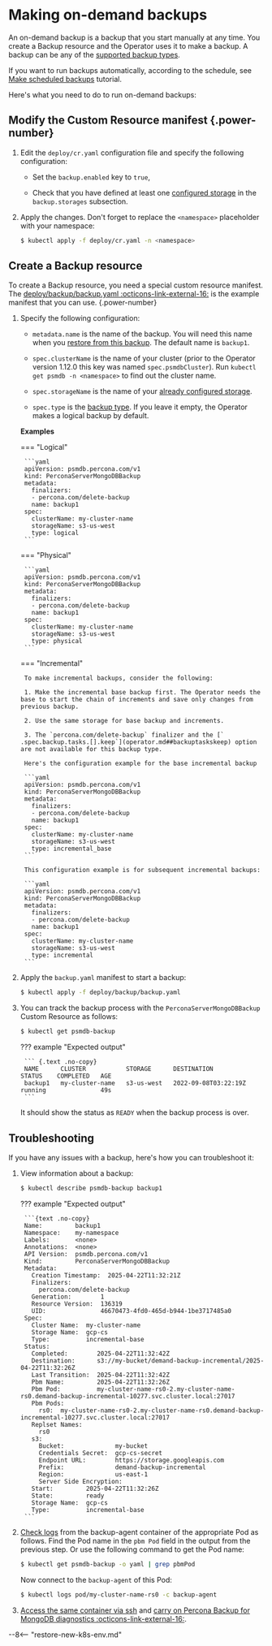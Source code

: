 # Making on-demand backups

An on-demand backup is a backup that you start manually at any time. You create a Backup resource and the Operator uses it to make a backup. A backup can be any of the [supported backup types](backups.md#backup-types).

If you want to run backups automatically, according to the schedule, see [Make scheduled backups](backups-scheduled.md) tutorial.

Here's what you need to do to run on-demand backups:

## Modify the Custom Resource manifest {.power-number}

1. Edit the `deploy/cr.yaml` configuration file and specify the following configuration: 

    * Set the `backup.enabled` key to `true`,

    * Check that you have defined at least one [configured storage](backups-storage.md) in the `backup.storages` subsection.

2. Apply the changes. Don't forget to replace the `<namespace>` placeholder with your namespace:

    ```{.bash data-prompt="$" }
    $ kubectl apply -f deploy/cr.yaml -n <namespace>
    ```

## Create a Backup resource 

To create a Backup resource, you need a special custom resource manifest. The [deploy/backup/backup.yaml :octicons-link-external-16:](https://github.com/percona/percona-server-mongodb-operator/blob/main/deploy/backup/backup.yaml) is the example manifest that you can use.
{.power-number}

1. Specify the following configuration:

    * `metadata.name` is the name of the backup. You will need this name when you [restore from this backup](backups-restore.md). The default name is `backup1`.

    * `spec.clusterName` is the name of your cluster (prior to
        the Operator version 1.12.0 this key was named `spec.psmdbCluster`). Run `kubectl get psmdb -n <namespace>` to find out the cluster name.

    * `spec.storageName` is the name of your [already configured storage](backups-storage.md).

    * `spec.type` is the [backup type](backups.md#backup-types). If you leave it empty, the Operator makes a logical backup by default.

    **Examples**

    === "Logical"
   
        ```yaml
        apiVersion: psmdb.percona.com/v1
        kind: PerconaServerMongoDBBackup
        metadata:
          finalizers:
          - percona.com/delete-backup
          name: backup1
        spec:
          clusterName: my-cluster-name
          storageName: s3-us-west
          type: logical
        ```

    === "Physical"
    
        ```yaml
        apiVersion: psmdb.percona.com/v1
        kind: PerconaServerMongoDBBackup
        metadata:
          finalizers:
          - percona.com/delete-backup
          name: backup1
        spec:
          clusterName: my-cluster-name
          storageName: s3-us-west
          type: physical
        ```

    === "Incremental"

        To make incremental backups, consider the following:

        1. Make the incremental base backup first. The Operator needs the base to start the chain of increments and save only changes from previous backup. 

        2. Use the same storage for base backup and increments. 

        3. The `percona.com/delete-backup` finalizer and the [` .spec.backup.tasks.[].keep`](operator.md##backuptaskskeep) option are not available for this backup type.

        Here's the configuration example for the base incremental backup
    
        ```yaml
        apiVersion: psmdb.percona.com/v1
        kind: PerconaServerMongoDBBackup
        metadata:
          finalizers:
          - percona.com/delete-backup
          name: backup1
        spec:
          clusterName: my-cluster-name
          storageName: s3-us-west
          type: incremental_base
        ```

        This configuration example is for subsequent incremental backups:

        ```yaml
        apiVersion: psmdb.percona.com/v1
        kind: PerconaServerMongoDBBackup
        metadata:
          finalizers:
          - percona.com/delete-backup
          name: backup1
        spec:
          clusterName: my-cluster-name
          storageName: s3-us-west
          type: incremental
        ```


2. Apply the `backup.yaml` manifest to start a backup:

    ``` {.bash data-prompt="$" }
    $ kubectl apply -f deploy/backup/backup.yaml
    ```

3. You can track the backup process with the `PerconaServerMongoDBBackup` Custom Resource as follows:

    ``` {.bash data-prompt="$" }
    $ kubectl get psmdb-backup
    ```
    
    ??? example "Expected output"

        ``` {.text .no-copy}
        NAME      CLUSTER           STORAGE      DESTINATION            STATUS    COMPLETED   AGE
        backup1   my-cluster-name   s3-us-west   2022-09-08T03:22:19Z   running               49s
        ```

    It should show the status as `READY` when the backup process is over.

## Troubleshooting
    
If you have any issues with a backup, here's how you can troubleshoot it:

1. View information about a backup:

    ``` {.bash data-prompt="$" }
    $ kubectl describe psmdb-backup backup1
    ```

    ??? example "Expected output"

        ```{text .no-copy}
        Name:         backup1
        Namespace:    my-namespace
        Labels:       <none>
        Annotations:  <none>
        API Version:  psmdb.percona.com/v1
        Kind:         PerconaServerMongoDBBackup
        Metadata:
          Creation Timestamp:  2025-04-22T11:32:21Z
          Finalizers:
            percona.com/delete-backup
          Generation:        1
          Resource Version:  136319
          UID:               46670473-4fd0-465d-b944-1be3717485a0
        Spec:
          Cluster Name:  my-cluster-name
          Storage Name:  gcp-cs
          Type:          incremental-base
        Status:
          Completed:        2025-04-22T11:32:42Z
          Destination:      s3://my-bucket/demand-backup-incremental/2025-04-22T11:32:26Z
          Last Transition:  2025-04-22T11:32:42Z
          Pbm Name:         2025-04-22T11:32:26Z
          Pbm Pod:          my-cluster-name-rs0-2.my-cluster-name-rs0.demand-backup-incremental-10277.svc.cluster.local:27017
          Pbm Pods:
            rs0:  my-cluster-name-rs0-2.my-cluster-name-rs0.demand-backup-incremental-10277.svc.cluster.local:27017
          Replset Names:
            rs0
          s3:
            Bucket:              my-bucket
            Credentials Secret:  gcp-cs-secret
            Endpoint URL:        https://storage.googleapis.com
            Prefix:              demand-backup-incremental
            Region:              us-east-1
            Server Side Encryption:
          Start:         2025-04-22T11:32:26Z
          State:         ready
          Storage Name:  gcp-cs
          Type:          incremental-base
        ```

2. [Check logs](debug-logs.md) from the backup-agent container of the appropriate Pod as follows. Find the Pod name in the `pbm Pod` field in the output from the previous step. Or use the following command to get the Pod name:

    ```{.bash data-prompt="$" }
    $ kubectl get psmdb-backup -o yaml | grep pbmPod
    ```

    Now connect to the `backup-agent` of this Pod:
    
    ```{.bash data-prompt="$" }
    $ kubectl logs pod/my-cluster-name-rs0 -c backup-agent
    ```
    
3. [Access the same container via ssh](debug-shell.md) and [carry on Percona Backup for MongoDB diagnostics  :octicons-link-external-16:](https://docs.percona.com/percona-backup-mongodb/troubleshoot/troubleshooting.html). 
    
--8<-- "restore-new-k8s-env.md"